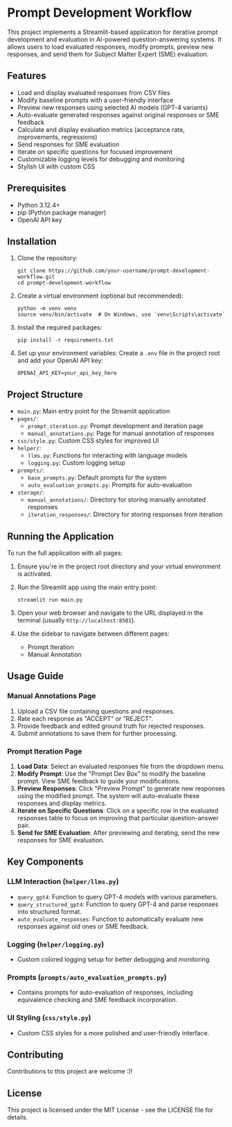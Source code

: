# Prompt Development Workflow

This project implements a Streamlit-based application for iterative prompt development and evaluation in AI-powered question-answering systems. It allows users to load evaluated responses, modify prompts, preview new responses, and send them for Subject Matter Expert (SME) evaluation.

## Features

- Load and display evaluated responses from CSV files
- Modify baseline prompts with a user-friendly interface
- Preview new responses using selected AI models (GPT-4 variants)
- Auto-evaluate generated responses against original responses or SME feedback
- Calculate and display evaluation metrics (acceptance rate, improvements, regressions)
- Send responses for SME evaluation
- Iterate on specific questions for focused improvement
- Customizable logging levels for debugging and monitoring
- Stylish UI with custom CSS

## Prerequisites

- Python 3.12.4+
- pip (Python package manager)
- OpenAI API key

## Installation

1. Clone the repository:
   ```
   git clone https://github.com/your-username/prompt-development-workflow.git
   cd prompt-development-workflow
   ```

2. Create a virtual environment (optional but recommended):
   ```
   python -m venv venv
   source venv/bin/activate  # On Windows, use `venv\Scripts\activate`
   ```

3. Install the required packages:
   ```
   pip install -r requirements.txt
   ```

4. Set up your environment variables:
   Create a `.env` file in the project root and add your OpenAI API key:
   ```
   OPENAI_API_KEY=your_api_key_here
   ```

## Project Structure

- `main.py`: Main entry point for the Streamlit application
- `pages/`:
  - `prompt_iteration.py`: Prompt development and iteration page
  - `manual_annotations.py`: Page for manual annotation of responses
- `css/style.py`: Custom CSS styles for improved UI
- `helper/`:
  - `llms.py`: Functions for interacting with language models
  - `logging.py`: Custom logging setup
- `prompts/`:
  - `base_prompts.py`: Default prompts for the system
  - `auto_evaluation_prompts.py`: Prompts for auto-evaluation
- `storage/`:
  - `manual_annotations/`: Directory for storing manually annotated responses
  - `iteration_responses/`: Directory for storing responses from iteration

## Running the Application

To run the full application with all pages:

1. Ensure you're in the project root directory and your virtual environment is activated.

2. Run the Streamlit app using the main entry point:
   ```
   streamlit run main.py
   ```

3. Open your web browser and navigate to the URL displayed in the terminal (usually `http://localhost:8501`).

4. Use the sidebar to navigate between different pages:
   - Prompt Iteration
   - Manual Annotation

## Usage Guide

### Manual Annotations Page

1. Upload a CSV file containing questions and responses.
2. Rate each response as "ACCEPT" or "REJECT".
3. Provide feedback and edited ground truth for rejected responses.
4. Submit annotations to save them for further processing.

### Prompt Iteration Page

1. **Load Data**: Select an evaluated responses file from the dropdown menu.
2. **Modify Prompt**: Use the "Prompt Dev Box" to modify the baseline prompt. View SME feedback to guide your modifications.
3. **Preview Responses**: Click "Preview Prompt" to generate new responses using the modified prompt. The system will auto-evaluate these responses and display metrics.
4. **Iterate on Specific Questions**: Click on a specific row in the evaluated responses table to focus on improving that particular question-answer pair.
5. **Send for SME Evaluation**: After previewing and iterating, send the new responses for SME evaluation.

## Key Components

### LLM Interaction (`helper/llms.py`)

- `query_gpt4`: Function to query GPT-4 models with various parameters.
- `query_structured_gpt4`: Function to query GPT-4 and parse responses into structured format.
- `auto_evaluate_responses`: Function to automatically evaluate new responses against old ones or SME feedback.

### Logging (`helper/logging.py`)

- Custom colored logging setup for better debugging and monitoring.

### Prompts (`prompts/auto_evaluation_prompts.py`)

- Contains prompts for auto-evaluation of responses, including equivalence checking and SME feedback incorporation.

### UI Styling (`css/style.py`)

- Custom CSS styles for a more polished and user-friendly interface.

## Contributing

Contributions to this project are welcome :)!

## License

This project is licensed under the MIT License - see the LICENSE file for details.